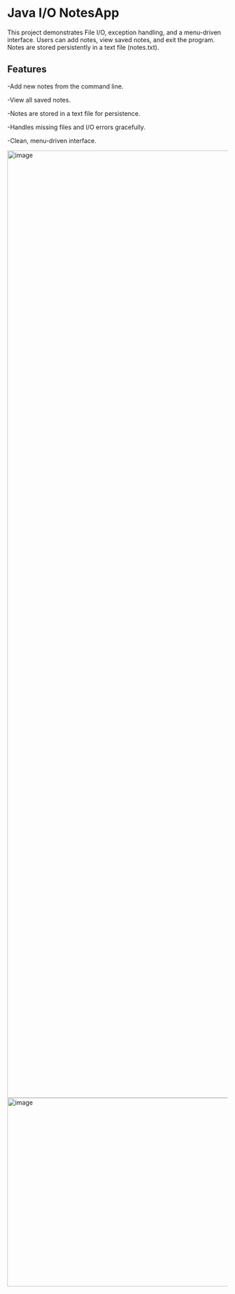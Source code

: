 # Java I/O NotesApp
This project demonstrates File I/O, exception handling, and a menu-driven interface. Users can add notes, view saved notes, and exit the program. Notes are stored persistently in a text file (notes.txt).

## Features
-Add new notes from the command line.

-View all saved notes.

-Notes are stored in a text file for persistence.

-Handles missing files and I/O errors gracefully.

-Clean, menu-driven interface.



<img width="3840" height="2160" alt="image" src="https://github.com/user-attachments/assets/21e0379d-1103-4d01-b138-b22fd5f8d43d" />

<img width="1960" height="430" alt="image" src="https://github.com/user-attachments/assets/8fb74c75-7b73-47fe-941d-553b4eaf955c" />
